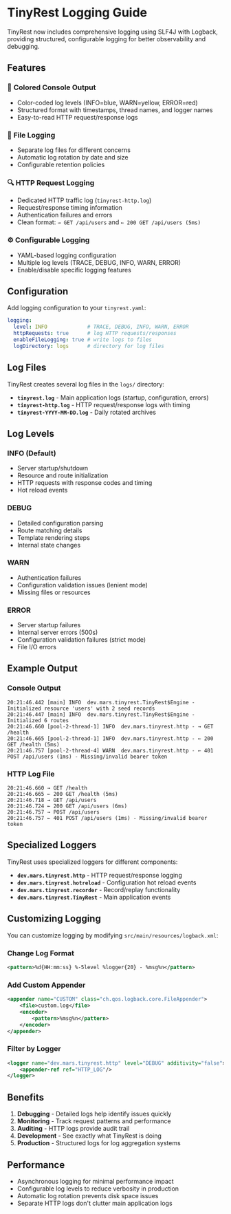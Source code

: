 # TinyRest Logging Guide

TinyRest now includes comprehensive logging using SLF4J with Logback, providing structured, configurable logging for better observability and debugging.

## Features

### 🎨 **Colored Console Output**
- Color-coded log levels (INFO=blue, WARN=yellow, ERROR=red)
- Structured format with timestamps, thread names, and logger names
- Easy-to-read HTTP request/response logs

### 📁 **File Logging**
- Separate log files for different concerns
- Automatic log rotation by date and size
- Configurable retention policies

### 🔍 **HTTP Request Logging**
- Dedicated HTTP traffic log (`tinyrest-http.log`)
- Request/response timing information
- Authentication failures and errors
- Clean format: `→ GET /api/users` and `← 200 GET /api/users (5ms)`

### ⚙️ **Configurable Logging**
- YAML-based logging configuration
- Multiple log levels (TRACE, DEBUG, INFO, WARN, ERROR)
- Enable/disable specific logging features

## Configuration

Add logging configuration to your `tinyrest.yaml`:

```yaml
logging:
  level: INFO             # TRACE, DEBUG, INFO, WARN, ERROR
  httpRequests: true      # log HTTP requests/responses
  enableFileLogging: true # write logs to files
  logDirectory: logs      # directory for log files
```

## Log Files

TinyRest creates several log files in the `logs/` directory:

- **`tinyrest.log`** - Main application logs (startup, configuration, errors)
- **`tinyrest-http.log`** - HTTP request/response logs with timing
- **`tinyrest-YYYY-MM-DD.log`** - Daily rotated archives

## Log Levels

### INFO (Default)
- Server startup/shutdown
- Resource and route initialization
- HTTP requests with response codes and timing
- Hot reload events

### DEBUG
- Detailed configuration parsing
- Route matching details
- Template rendering steps
- Internal state changes

### WARN
- Authentication failures
- Configuration validation issues (lenient mode)
- Missing files or resources

### ERROR
- Server startup failures
- Internal server errors (500s)
- Configuration validation failures (strict mode)
- File I/O errors

## Example Output

### Console Output
```
20:21:46.442 [main] INFO  dev.mars.tinyrest.TinyRest$Engine - Initialized resource 'users' with 2 seed records
20:21:46.447 [main] INFO  dev.mars.tinyrest.TinyRest$Engine - Initialized 6 routes
20:21:46.660 [pool-2-thread-1] INFO  dev.mars.tinyrest.http - → GET /health 
20:21:46.665 [pool-2-thread-1] INFO  dev.mars.tinyrest.http - ← 200 GET /health (5ms)
20:21:46.757 [pool-2-thread-4] WARN  dev.mars.tinyrest.http - ← 401 POST /api/users (1ms) - Missing/invalid bearer token
```

### HTTP Log File
```
20:21:46.660 → GET /health 
20:21:46.665 ← 200 GET /health (5ms)
20:21:46.718 → GET /api/users 
20:21:46.724 ← 200 GET /api/users (6ms)
20:21:46.757 → POST /api/users 
20:21:46.757 ← 401 POST /api/users (1ms) - Missing/invalid bearer token
```

## Specialized Loggers

TinyRest uses specialized loggers for different components:

- **`dev.mars.tinyrest.http`** - HTTP request/response logging
- **`dev.mars.tinyrest.hotreload`** - Configuration hot reload events
- **`dev.mars.tinyrest.recorder`** - Record/replay functionality
- **`dev.mars.tinyrest.TinyRest`** - Main application events

## Customizing Logging

You can customize logging by modifying `src/main/resources/logback.xml`:

### Change Log Format
```xml
<pattern>%d{HH:mm:ss} %-5level %logger{20} - %msg%n</pattern>
```

### Add Custom Appender
```xml
<appender name="CUSTOM" class="ch.qos.logback.core.FileAppender">
    <file>custom.log</file>
    <encoder>
        <pattern>%msg%n</pattern>
    </encoder>
</appender>
```

### Filter by Logger
```xml
<logger name="dev.mars.tinyrest.http" level="DEBUG" additivity="false">
    <appender-ref ref="HTTP_LOG"/>
</logger>
```

## Benefits

1. **Debugging** - Detailed logs help identify issues quickly
2. **Monitoring** - Track request patterns and performance
3. **Auditing** - HTTP logs provide audit trail
4. **Development** - See exactly what TinyRest is doing
5. **Production** - Structured logs for log aggregation systems

## Performance

- Asynchronous logging for minimal performance impact
- Configurable log levels to reduce verbosity in production
- Automatic log rotation prevents disk space issues
- Separate HTTP logs don't clutter main application logs
